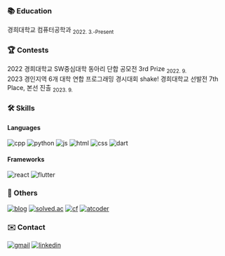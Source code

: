 ### 📚 Education
경희대학교 컴퓨터공학과 <sub>2022. 3.-Present</sub>

### 🏆 Contests
2022 경희대학교 SW중심대학 동아리 단합 공모전 3rd Prize <sub>2022. 9.</sub>  
2023 경인지역 6개 대학 연합 프로그래밍 경시대회 shake! 경희대학교 선발전 7th Place, 본선 진출 <sub>2023. 9.</sub>

### 🛠️ Skills
#### Languages  
![cpp](https://img.shields.io/badge/C%2B%2B-00599C?style=for-the-badge&logo=c%2B%2B&logoColor=white)
![python](https://img.shields.io/badge/Python-3776AB?style=for-the-badge&logo=python&logoColor=white)
![js](https://img.shields.io/badge/JavaScript-F7DF1E?style=for-the-badge&logo=JavaScript&logoColor=white)
![html](https://img.shields.io/badge/HTML5-E34F26?style=for-the-badge&logo=html5&logoColor=white)
![css](https://img.shields.io/badge/CSS3-1572B6?style=for-the-badge&logo=css3&logoColor=white)
![dart](https://img.shields.io/badge/Dart-0175C2?style=for-the-badge&logo=dart&logoColor=white)

#### Frameworks
![react](https://img.shields.io/badge/React-20232A?style=for-the-badge&logo=react&logoColor=61DAFB)
![flutter](https://img.shields.io/badge/Flutter-02569B?style=for-the-badge&logo=flutter&logoColor=white)

### 📃 Others
[![blog](https://img.shields.io/badge/blog-000000?style=for-the-badge&logo=&logoColor=white)](https://nageune.github.io) [![solved.ac](https://img.shields.io/badge/solved.ac-26db23?style=for-the-badge&logo=&logoColor=white)](https://solved.ac/profile/kangkh0906) [![cf](https://img.shields.io/badge/Codeforces-445f9d?style=for-the-badge&logo=Codeforces&logoColor=white)](https://codeforces.com/profile/nageune) [![atcoder](https://img.shields.io/badge/atcoder-000000?style=for-the-badge&logo=&logoColor=white)](https://atcoder.jp/users/nageune)

### ✉️ Contact
[![gmail](https://img.shields.io/badge/nageune.dev@gmail.com-D14836?style=for-the-badge&logo=gmail&logoColor=white)](mailto:nageune.dev@gmail.com)
[![linkedin](https://img.shields.io/badge/LinkedIn-0077B5?style=for-the-badge&logo=linkedin&logoColor=white)](https://www.linkedin.com/in/nageune)

